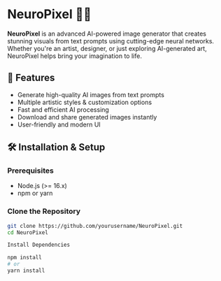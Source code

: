 # NeuroPixel 🎨🧠

**NeuroPixel** is an advanced AI-powered image generator that creates stunning visuals from text prompts using cutting-edge neural networks. Whether you're an artist, designer, or just exploring AI-generated art, NeuroPixel helps bring your imagination to life.

## 🚀 Features

- Generate high-quality AI images from text prompts
- Multiple artistic styles & customization options
- Fast and efficient AI processing
- Download and share generated images instantly
- User-friendly and modern UI

## 🛠️ Installation & Setup

### Prerequisites

- Node.js (>= 16.x)
- npm or yarn

### Clone the Repository

```bash
git clone https://github.com/yourusername/NeuroPixel.git
cd NeuroPixel

Install Dependencies

npm install
# or
yarn install
```
